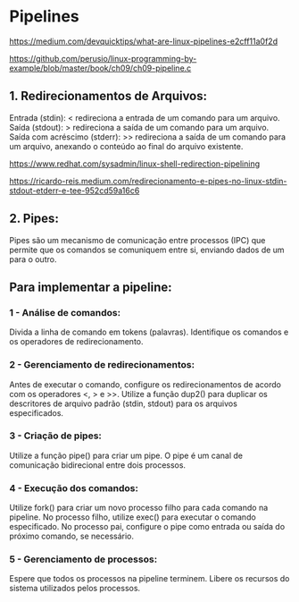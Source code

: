 # Pipelines


https://medium.com/devquicktips/what-are-linux-pipelines-e2cff11a0f2d

https://github.com/perusio/linux-programming-by-example/blob/master/book/ch09/ch09-pipeline.c

## 1. Redirecionamentos de Arquivos:

Entrada (stdin): < redireciona a entrada de um comando para um arquivo.
Saída (stdout): > redireciona a saída de um comando para um arquivo.
Saída com acréscimo (stderr): >> redireciona a saída de um comando para um arquivo, anexando o conteúdo ao final do arquivo existente.

https://www.redhat.com/sysadmin/linux-shell-redirection-pipelining

https://ricardo-reis.medium.com/redirecionamento-e-pipes-no-linux-stdin-stdout-etderr-e-tee-952cd59a16c6



## 2. Pipes:

Pipes são um mecanismo de comunicação entre processos (IPC) que permite que os comandos se comuniquem entre si, enviando dados de um para o outro.

## Para implementar a pipeline:

### 1 - Análise de comandos:

Divida a linha de comando em tokens (palavras).
Identifique os comandos e os operadores de redirecionamento.

### 2 - Gerenciamento de redirecionamentos:

Antes de executar o comando, configure os redirecionamentos de acordo com os operadores <, > e >>.
Utilize a função dup2() para duplicar os descritores de arquivo padrão (stdin, stdout) para os arquivos especificados.

### 3 - Criação de pipes:

Utilize a função pipe() para criar um pipe.
O pipe é um canal de comunicação bidirecional entre dois processos.

### 4 - Execução dos comandos:

Utilize fork() para criar um novo processo filho para cada comando na pipeline.
No processo filho, utilize exec() para executar o comando especificado.
No processo pai, configure o pipe como entrada ou saída do próximo comando, se necessário.


### 5 - Gerenciamento de processos:

Espere que todos os processos na pipeline terminem.
Libere os recursos do sistema utilizados pelos processos.
